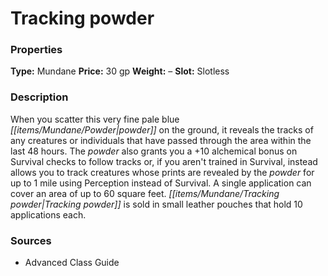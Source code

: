 ﻿---
Title: "Tracking powder"
Type: "Mundane"
Price: "30 gp"
Weight: "–"
Slot: "Slotless"
Description: |
  "When you scatter this very fine pale blue powder on the ground, it reveals the tracks of any creatures or individuals that have passed through the area within the last 48 hours. The powder also grants you a +10 alchemical bonus on Survival checks to follow tracks or, if you aren't trained in Survival, instead allows you to track creatures whose prints are revealed by the powder for up to 1 mile using Perception instead of Survival. A single application can cover an area of up to 60 square feet. Tracking powder is sold in small leather pouches that hold 10 applications each."
Sources: "['Advanced Class Guide']"
---

# Tracking powder

### Properties

**Type:** Mundane **Price:** 30 gp **Weight:** – **Slot:** Slotless

### Description

When you scatter this very fine pale blue _[[items/Mundane/Powder|powder]]_ on the ground, it reveals the tracks of any creatures or individuals that have passed through the area within the last 48 hours. The _powder_ also grants you a +10 alchemical bonus on Survival checks to follow tracks or, if you aren't trained in Survival, instead allows you to track creatures whose prints are revealed by the _powder_ for up to 1 mile using Perception instead of Survival. A single application can cover an area of up to 60 square feet. _[[items/Mundane/Tracking powder|Tracking powder]]_ is sold in small leather pouches that hold 10 applications each.

### Sources

* Advanced Class Guide